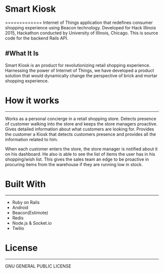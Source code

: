 # Smart Kiosk
=============
Internet of Things application that redefines consumer shopping experience using Beacon technology. Developed for Hack Illinois 2015, Hackathon conducted by University of Illinois, Chicago. This is source code for the backend Rails API.

#What It Is
-----------
Smart Kiosk is an product for revolutionizing retail shopping experience. Harnessing the power of Internet of Things, we have developed a product solution that would dynamically change the perspective of brick and mortar shopping experience.

# How it works
--------------
Works as a personal concierge in a retail shopping store. Detects presence of customer walking into the store and keeps the store managers proactive. Gives detailed information about what customers are looking for. Provides the customer a Kiosk that detects customers presence and provides all the information related to him.

When each customer enters the store, the store manager is notified about it on his dashboard. He also is able to see the list of items the user has in his shopping/wish list. This gives the sales team an edge to be proactive in procuring items from the warehouse if they are running low in stock.

# Built With
------------
- Ruby on Rails
- Android
- Beacon(Estimote)
- Redis
- Node.js & Socket.io
- Twilio

# License
---------
GNU GENERAL PUBLIC LICENSE
